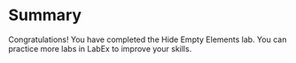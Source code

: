 # Summary

Congratulations! You have completed the Hide Empty Elements lab. You can practice more labs in LabEx to improve your skills.
